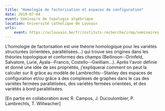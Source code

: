 ```yaml
---
title: "Homologie de factorisation et espaces de configuration"
date: 2019-07-04
event: Séminaire de topologie algébrique
location: Université catholique de Louvain
urls:
    event: https://uclouvain.be/fr/instituts-recherche/irmp/seminaires-de-topologie-algebrique.html
---
```


L'homologie de factorisation est une théorie homologique pour les variétés structurées (orientées, parallélisées...) qui trouve ses origines dans les théories topologique et conformes des champs (Beilinson--Drinfeld, Salvatore, Lurie, Ayala--Francis, Costello--Gwilliam...). Après l'avoir définie et donné une idée de ses propriétés, j'expliquerai comment on peut la calculer sur ℝ grâce au modèle de Lambrechts--Stanley des espaces de configuration et/ou grâce à des complexes de graphes dans le cas des variétés fermées parallélisées, des variétés fermées orientées, et des variétés à bord parallélisées.

[En partie en collaboration avec R. Campos, J. Ducoulombier, P. Lambrechts, T. Willwacher]
